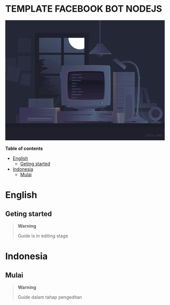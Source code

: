 # TEMPLATE FACEBOOK BOT NODEJS

<img src="/assets/image.gif"></img>

**Table of contents**
- [English](#English)
  - [Geting started](#Geting-started)
- [Indonesia](#Indonesia)
  - [Mulai](#Mulai)

# English
## Geting started
> **Warning**
>
> Guide is in editing stage

# Indonesia
## Mulai
> **Warning**
>
> Guide dalam tahap pengeditan